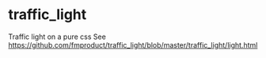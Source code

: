 # traffic_light
Traffic light on a pure css
 See https://github.com/fmproduct/traffic_light/blob/master/traffic_light/light.html
